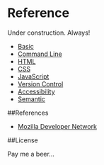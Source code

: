 Reference
==========

Under construction. Always!

- [Basic](/basic.md)
- [Command Line](/commandline.md)
- [HTML](/html.md)
- [CSS](/css.md)
- [JavaScript](/javascript.md)
- [Version Control](/versioncontrol.md)
- [Accessibility](/accessibility.md)
- [Semantic](/semantic.md)

##References

- [Mozilla Developer Network](https://developer.mozilla.org)

##License

Pay me a beer...



